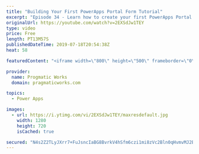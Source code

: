 ```yaml
---
title: "Building Your First PowerApps Portal Form Tutorial"
excerpt: "Episode 34 - Learn how to create your first PowerApps Portal form and log data from an anonymous or authenticated users in. This preview feature now allows you to build PowerApps for external users.  Check out our free PowerApps App In A Day Class: http://success.pragmaticworks.com/aiad  We'd love to"
originalUrl: https://youtube.com/watch?v=2EXSdJw1TEY
type: video
price: Free
length: PT13M57S
publishedDateTime: 2019-07-18T20:54:38Z
heat: 58

featuredContent: "<iframe width=\"800\" height=\"500\" frameborder=\"0\" src=\"https://www.youtube.com/embed/2EXSdJw1TEY\" allow=\"accelerometer; autoplay; encrypted-media; gyroscope; picture-in-picture\" allowfullscreen></iframe>"

provider:
  name: Progmatic Works
  domain: pragmaticworks.com

topics:
  - Power Apps

images:
  - url: https://i.ytimg.com/vi/2EXSdJw1TEY/maxresdefault.jpg
    width: 1280
    height: 720
    isCached: true

secured: "N4s2Z2TLyJXrr7+FuJsncIaBG8BvrkV4hSfm6czi1mi8zVc2Bln0qHvmvMJ2BfC2aNYYoZfAVUdo4P3A/XP7FYb8brxsREJzKTNkJ0pq/b8FXDDwYbd0ir806+K17/23buzMA/8JSNIZdEpiBKw6S+xFFVVPzYjer1f73Efp0Aolm4Qnvo2suMLAsOns8y0+iyu3Nhn81xs51QF7PC8G/ORJFMMMogXagGEBZjOY8OppyATzA+HkWKM3kEIM5wKq8Fwj3eZN0+8NPItPWtZqrNXudTNmlIEhL/bS2uYmrY4sBwvwbLwd5rxT+1dL0JmVNkX7ElH7KKobrRMfULgAYYky4Ng94/GI7J9yq3y4M6ex/4lQq0SvF7s6yYgy8489tynuglN9gy13VRWdW1UHrtiuOir4po6OBtDKtD3/vR8=;xUqWYiL4mPX+Ht1r6vhJJw=="
---
```


